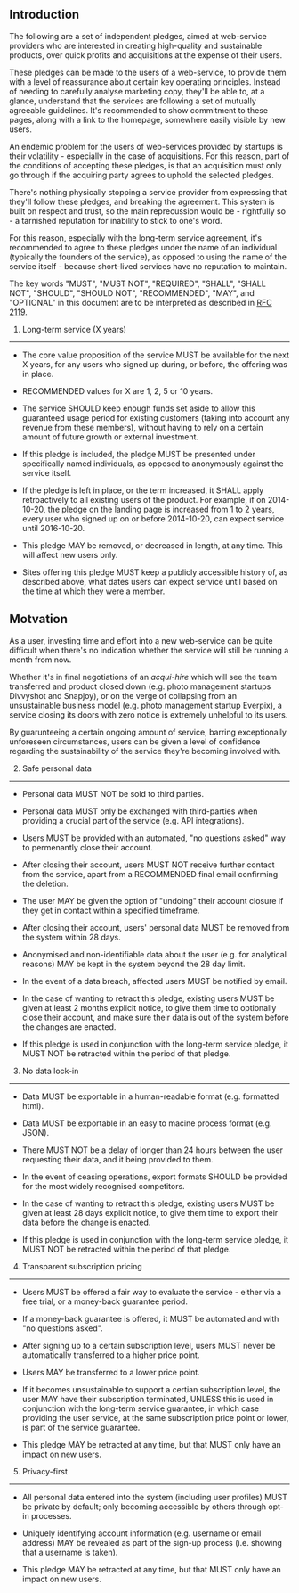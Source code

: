 Introduction
------------

The following are a set of independent pledges, aimed at web-service providers
who are interested in creating high-quality and sustainable products, over
quick profits and acquisitions at the expense of their users.

These pledges can be made to the users of a web-service, to provide them with a
level of reassurance about certain key operating principles.  Instead of
needing to carefully analyse marketing copy, they'll be able to, at a glance,
understand that the services are following a set of mutually agreeable
guidelines.  It's recommended to show commitment to these pages, along with a
link to the homepage, somewhere easily visible by new users.

An endemic problem for the users of web-services provided by startups is their
volatility - especially in the case of acquisitions.  For this reason, part of
the conditions of accepting these pledges, is that an acquisition must only
go through if the acquiring party agrees to uphold the selected pledges.

There's nothing physically stopping a service provider from expressing that
they'll follow these pledges, and breaking the agreement.  This system is built
on respect and trust, so the main reprecussion would be - rightfully so - a
tarnished reputation for inability to stick to one's word.

For this reason, especially with the long-term service agreement, it's
recommended to agree to these pledges under the name of an individual
(typically the founders of the service), as opposed to using the name of the
service itself - because short-lived services have no reputation to maintain.

The key words "MUST", "MUST NOT", "REQUIRED", "SHALL", "SHALL NOT", "SHOULD",
"SHOULD NOT", "RECOMMENDED", "MAY", and "OPTIONAL" in this document are to be
interpreted as described in [RFC 2119](http://www.ietf.org/rfc/rfc2119.txt).


1. Long-term service (X years)
------------------------------

- The core value proposition of the service MUST be available for the next X
  years, for any users who signed up during, or before, the offering was in
  place.

- RECOMMENDED values for X are 1, 2, 5 or 10 years.

- The service SHOULD keep enough funds set aside to allow this guaranteed usage
  period for existing customers (taking into account any revenue from these
  members), without having to rely on a certain amount of future growth or
  external investment.

- If this pledge is included, the pledge MUST be presented under specifically
  named individuals, as opposed to anonymously against the service itself.

- If the pledge is left in place, or the term increased, it SHALL apply
  retroactively to all existing users of the product.  For example, if on
  2014-10-20, the pledge on the landing page is increased from 1 to 2 years,
  every user who signed up on or before 2014-10-20, can expect service until
  2016-10-20.

- This pledge MAY be removed, or decreased in length, at any time.  This will
  affect new users only.

- Sites offering this pledge MUST keep a publicly accessible history of, as
  described above, what dates users can expect service until based on the time
  at which they were a member.
  
  
## Motvation

As a user, investing time and effort into a new web-service can be quite
difficult when there's no indication whether the service will still be running
a month from now.

Whether it's in final negotiations of an *acqui-hire* which will see the team
transferred and product closed down (e.g. photo management startups Divvyshot
and Snapjoy), or on the verge of collapsing from an unsustainable business 
model (e.g. photo management startup Everpix), a service closing its doors
with zero notice is extremely unhelpful to its users.

By guarunteeing a certain ongoing amount of service, barring exceptionally
unforeseen circumstances, users can be given a level of confidence regarding
the sustainability of the service they're becoming involved with.


2. Safe personal data
---------------------

- Personal data MUST NOT be sold to third parties.

- Personal data MUST only be exchanged with third-parties when providing a
  crucial part of the service (e.g. API integrations).

- Users MUST be provided with an automated, "no questions asked" way to
  permenantly close their account.

- After closing their account, users MUST NOT receive further contact from the
  service, apart from a RECOMMENDED final email confirming the deletion.

- The user MAY be given the option of "undoing" their account closure if they
  get in contact within a specified timeframe.

- After closing their account, users' personal data MUST be removed from the
  system within 28 days.

- Anonymised and non-identifiable data about the user (e.g. for analytical
  reasons) MAY be kept in the system beyond the 28 day limit.
  
- In the event of a data breach, affected users MUST be notified by email.

- In the case of wanting to retract this pledge, existing users MUST be given
  at least 2 months explicit notice, to give them time to optionally close
  their account, and make sure their data is out of the system before the
  changes are enacted.
  
- If this pledge is used in conjunction with the long-term service pledge, it
  MUST NOT be retracted within the period of that pledge.


3. No data lock-in
------------------

- Data MUST be exportable in a human-readable format (e.g. formatted html).

- Data MUST be exportable in an easy to macine process format (e.g. JSON).

- There MUST NOT be a delay of longer than 24 hours between the user requesting
  their data, and it being provided to them.

- In the event of ceasing operations, export formats SHOULD be provided for the
  most widely recognised competitors.
  
- In the case of wanting to retract this pledge, existing users MUST be given
  at least 28 days explicit notice, to give them time to export their data
  before the change is enacted.
  
- If this pledge is used in conjunction with the long-term service pledge, it
  MUST NOT be retracted within the period of that pledge.

  
4. Transparent subscription pricing
-----------------------------------

- Users MUST be offered a fair way to evaluate the service - either via a free
  trial, or a money-back guarantee period.

- If a money-back guarantee is offered, it MUST be automated and with "no
  questions asked".

- After signing up to a certain subscription level, users MUST never be
  automatically transferred to a higher price point.

- Users MAY be transferred to a lower price point.

- If it becomes unsustainable to support a certian subscription level, the user
  MAY have their subscription terminated, UNLESS this is used in conjunction
  with the long-term service guarantee, in which case providing the user
  service, at the same subscription price point or lower, is part of the
  service guarantee.
  
- This pledge MAY be retracted at any time, but that MUST only have an impact
  on new users.


5. Privacy-first
----------------

- All personal data entered into the system (including user profiles) MUST be
  private by default; only becoming accessible by others through opt-in 
  processes.

- Uniquely identifying account information (e.g. username or email address) MAY
  be revealed as part of the sign-up process (i.e. showing that a username is
  taken).
  
- This pledge MAY be retracted at any time, but that MUST only have an impact
  on new users.
